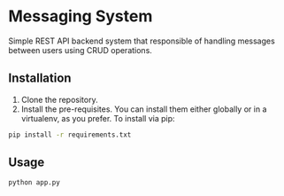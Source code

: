 # Messaging System
 Simple REST API backend system that responsible of handling messages between users using CRUD operations.
 
 ## Installation
 1. Clone the repository.
 2. Install the pre-requisites. You can install them either globally or in a virtualenv, as you prefer. To install via pip:
 ```bash
 pip install -r requirements.txt
 ```
 
 ## Usage
 ```bash
 python app.py
 ```
